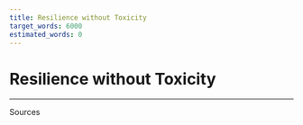 ```yaml
---
title: Resilience without Toxicity
target_words: 6000
estimated_words: 0
---
```


# Resilience without Toxicity


---
Sources
